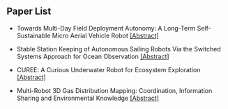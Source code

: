 ## Paper List

- Towards Multi-Day Field Deployment Autonomy: A Long-Term Self-Sustainable Micro Aerial Vehicle Robot
[[Abstract]](https://events.infovaya.com/presentation?id=94655)

- Stable Station Keeping of Autonomous Sailing Robots Via the Switched Systems Approach for Ocean Observation
[[Abstract]](https://events.infovaya.com/presentation?id=94658)

- CUREE: A Curious Underwater Robot for Ecosystem Exploration
[[Abstract]](https://events.infovaya.com/presentation?id=94661)

- Multi-Robot 3D Gas Distribution Mapping: Coordination, Information Sharing and Environmental Knowledge
[[Abstract]](https://events.infovaya.com/presentation?id=94664)

